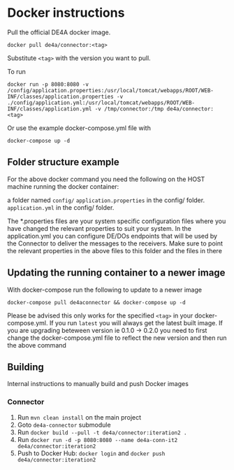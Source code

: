 # Docker instructions

Pull the official DE4A docker image.

`docker pull de4a/connector:<tag>`

Substitute `<tag>` with the version you want to pull.

To run

`docker run -p 8080:8080 -v /config/application.properties:/usr/local/tomcat/webapps/ROOT/WEB-INF/classes/application.properties -v ./config/application.yml:/usr/local/tomcat/webapps/ROOT/WEB-INF/classes/application.yml -v /tmp/connector:/tmp de4a/connector:<tag>`

Or use the example docker-compose.yml file with

`docker-compose up -d`

## Folder structure example

For the above docker command you need the following on the HOST machine running the docker container:

a folder named `config/`
`application.properties` in the config/ folder.
`application.yml` in the config/ folder.

The \*.properties files are your system specific configuration files where you have changed the relevant properties to suit your system. In the application.yml you can configure DE/DOs endpoints that will be used by the Connector to deliver the messages to the receivers. Make sure to point the relevant properties in the above files to this folder and the files in there

## Updating the running container to a newer image

With docker-compose run the following to update to a newer image

`docker-compose pull de4aconnector && docker-compose up -d`

Please be advised this only works for the specified `<tag>` in your docker-compose.yml. If you run `latest` you will always get the latest built image.
If you are upgrading beteween version ie 0.1.0 -> 0.2.0 you need to first change the docker-compose.yml file to reflect the new version and then run the above command

## Building

Internal instructions to manually build and push Docker images

### Connector

1. Run `mvn clean install` on the main project
2. Goto `de4a-connector` submodule
3. Run `docker build --pull -t de4a/connector:iteration2 .`
4. Run `docker run -d -p 8080:8080 --name de4a-conn-it2 de4a/connector:iteration2`
5. Push to Docker Hub: `docker login` and `docker push de4a/connector:iteration2`
